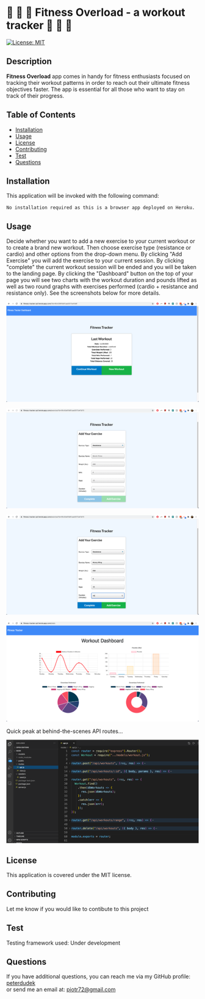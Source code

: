 
# 🚴 🍌 🚀 Fitness Overload - a workout tracker 🚴 🍌 🚀
[![License: MIT](https://img.shields.io/badge/License-MIT-yellow.svg)](https://opensource.org/licenses/MIT)

## Description
__Fitness Overload__ app comes in handy for fitness enthusiasts focused on tracking their workout patterns in order to reach out their ultimate fitness objectives faster. The app is essential for all those who want to stay on track of their progress. 

## Table of Contents
* [Installation](#Installation)
* [Usage](#Usage)
* [License](#License)
* [Contributing](#Contributing)
* [Test](#Test)
* [Questions](#Questions)

## Installation
This application will be invoked with the following command:
```
No installation required as this is a browser app deployed on Heroku.
```

## Usage
Decide whether you want to add a new exercise to your current workout or to create a brand new workout. Then choose exercise type (resistance or cardio) and other options from the drop-down menu. By clicking "Add Exercise" you will add the exercise to your current session. By clicking "complete" the current workout session will be ended and you will be taken to the landing page. By clicking the "Dashboard" button on the top of your page you will see two charts with the workout duration and pounds lifted as well as two round graphs with exercises performed (cardio + resistance and resistance only). See the screenshots below for more details.


<p align="center">
<img src="./img/fitscreen.png"/>
</p>

<p align="center">
<img src="./img/e1.png"/>
</p>

<p align="center">
<img src="./img/e2.png"/>
</p>

<p align="center">
<img src="./img/d1.png"/>
</p>

Quick peak at behind-the-scenes API routes...
<p align="center">
<img src="./img/API-routes.png"/>
</p>

## License
This application is covered under the MIT license.

## Contributing
Let me know if you would like to contibute to this project

## Test
Testing framework used: Under development

## Questions
If you have additional questions, you can reach me via my GitHub profile: [peterdudek](https://github.com/peterdudek)<br/>
or send me an email at: piotr72@gmail.com
